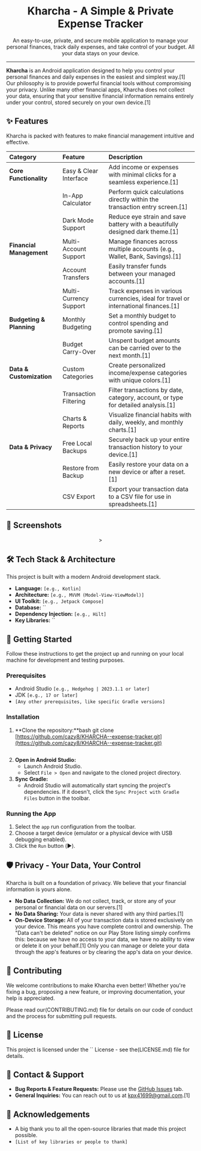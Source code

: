 <div align="center">
  <h1>Kharcha - A Simple & Private Expense Tracker</h1>
  <p>
    An easy-to-use, private, and secure mobile application to manage your personal finances, track daily expenses, and take control of your budget. All your data stays on your device.
  </p>
  
  <p>
    
  </p>
</div>

---

**Kharcha** is an Android application designed to help you control your personal finances and daily expenses in the easiest and simplest way.[1] Our philosophy is to provide powerful financial tools without compromising your privacy. Unlike many other financial apps, Kharcha does not collect your data, ensuring that your sensitive financial information remains entirely under your control, stored securely on your own device.[1]

## ✨ Features

Kharcha is packed with features to make financial management intuitive and effective.

| Category | Feature | Description |
| :--- | :--- | :--- |
| **Core Functionality** | Easy & Clear Interface | Add income or expenses with minimal clicks for a seamless experience.[1] |
| | In-App Calculator | Perform quick calculations directly within the transaction entry screen.[1] |
| | Dark Mode Support | Reduce eye strain and save battery with a beautifully designed dark theme.[1] |
| **Financial Management** | Multi-Account Support | Manage finances across multiple accounts (e.g., Wallet, Bank, Savings).[1] |
| | Account Transfers | Easily transfer funds between your managed accounts.[1] |
| | Multi-Currency Support | Track expenses in various currencies, ideal for travel or international finances.[1] |
| **Budgeting & Planning** | Monthly Budgeting | Set a monthly budget to control spending and promote saving.[1] |
| | Budget Carry-Over | Unspent budget amounts can be carried over to the next month.[1] |
| **Data & Customization** | Custom Categories | Create personalized income/expense categories with unique colors.[1] |
| | Transaction Filtering | Filter transactions by date, category, account, or type for detailed analysis.[1] |
| | Charts & Reports | Visualize financial habits with daily, weekly, and monthly charts.[1] |
| **Data & Privacy** | Free Local Backups | Securely back up your entire transaction history to your device.[1] |
| | Restore from Backup | Easily restore your data on a new device or after a reset.[1] |
| | CSV Export | Export your transaction data to a CSV file for use in spreadsheets.[1] |

## 📱 Screenshots

<p align="center">
 >
</p>

## 🛠️ Tech Stack & Architecture

This project is built with a modern Android development stack.

- **Language:** `[e.g., Kotlin]`
- **Architecture:** `[e.g., MVVM (Model-View-ViewModel)]`
- **UI Toolkit:** `[e.g., Jetpack Compose]`
- **Database:** ``
- **Dependency Injection:** `[e.g., Hilt]`
- **Key Libraries:** ``

## 🚀 Getting Started

Follow these instructions to get the project up and running on your local machine for development and testing purposes.

### Prerequisites

- Android Studio `[e.g., Hedgehog | 2023.1.1 or later]`
- JDK `[e.g., 17 or later]`
- `[Any other prerequisites, like specific Gradle versions]`

### Installation

1.  **Clone the repository:**bash
    git clone [https://github.com/cazy8/KHARCHA--expense-tracker.git](https://github.com/cazy8/KHARCHA--expense-tracker.git)
    ```
2.  **Open in Android Studio:**
    - Launch Android Studio.
    - Select `File > Open` and navigate to the cloned project directory.
3.  **Sync Gradle:**
    - Android Studio will automatically start syncing the project's dependencies. If it doesn't, click the `Sync Project with Gradle Files` button in the toolbar.

### Running the App

1.  Select the `app` run configuration from the toolbar.
2.  Choose a target device (emulator or a physical device with USB debugging enabled).
3.  Click the `Run` button (▶️).

## 🛡️ Privacy - Your Data, Your Control

Kharcha is built on a foundation of privacy. We believe that your financial information is yours alone.

-   **No Data Collection:** We do not collect, track, or store any of your personal or financial data on our servers.[1]
-   **No Data Sharing:** Your data is never shared with any third parties.[1]
-   **On-Device Storage:** All of your transaction data is stored exclusively on your device. This means you have complete control and ownership. The "Data can't be deleted" notice on our Play Store listing simply confirms this: because we have no access to your data, we have no ability to view or delete it on your behalf.[1] Only you can manage or delete your data through the app's features or by clearing the app's data on your device.

## 🤝 Contributing

We welcome contributions to make Kharcha even better! Whether you're fixing a bug, proposing a new feature, or improving documentation, your help is appreciated.

Please read our(CONTRIBUTING.md) file for details on our code of conduct and the process for submitting pull requests.

## 📜 License

This project is licensed under the `` License - see the(LICENSE.md) file for details.

## 📧 Contact & Support

- **Bug Reports & Feature Requests:** Please use the [GitHub Issues](https://github.com/cazy8/KHARCHA--expense-tracker/issues) tab.
- **General Inquiries:** You can reach out to us at <kpx41699@gmail.com>.[1]

## 🙏 Acknowledgements

- A big thank you to all the open-source libraries that made this project possible.
- `[List of key libraries or people to thank]`
